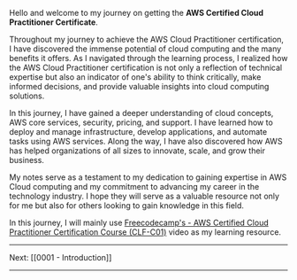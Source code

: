 Hello and welcome to my journey on getting the **AWS Certified Cloud Practitioner Certificate**.

Throughout my journey to achieve the AWS Cloud Practitioner certification, I have discovered the immense potential of cloud computing and the many benefits it offers. As I navigated through the learning process, I realized how the AWS Cloud Practitioner certification is not only a reflection of technical expertise but also an indicator of one's ability to think critically, make informed decisions, and provide valuable insights into cloud computing solutions.

In this journey, I have gained a deeper understanding of cloud concepts, AWS core services, security, pricing, and support. I have learned how to deploy and manage infrastructure, develop applications, and automate tasks using AWS services. Along the way, I have also discovered how AWS has helped organizations of all sizes to innovate, scale, and grow their business.

My notes serve as a testament to my dedication to gaining expertise in AWS Cloud computing and my commitment to advancing my career in the technology industry. I hope they will serve as a valuable resource not only for me but also for others looking to gain knowledge in this field.

In this journey, I will mainly use [Freecodecamp's - AWS Certified Cloud Practitioner Certification Course (CLF-C01)](https://www.youtube.com/watch?v=SOTamWNgDKc) video as my learning resource.

___

Next:
[[0001 - Introduction]]

___